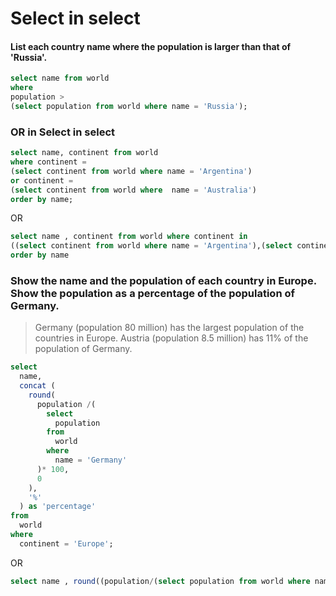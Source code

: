 # Select in select 

#### List each country name where the population is larger than that of 'Russia'.

```sql
select name from world 
where 
population > 
(select population from world where name = 'Russia');
```


### OR in Select in select

```sql
select name, continent from world 
where continent = 
(select continent from world where name = 'Argentina') 
or continent = 
(select continent from world where  name = 'Australia')
order by name;
```

OR 

```sql
select name , continent from world where continent in 
((select continent from world where name = 'Argentina'),(select continent from world where name = 'Australia')) 
order by name 
```


### Show the name and the population of each country in Europe. Show the population as a percentage of the population of Germany.
> Germany (population 80 million) has the largest population of the countries in Europe. Austria (population 8.5 million) has 11% of the population of Germany.

```sql
select 
  name, 
  concat (
    round(
      population /(
        select 
          population 
        from 
          world 
        where 
          name = 'Germany'
      )* 100, 
      0
    ), 
    '%'
  ) as 'percentage' 
from 
  world 
where 
  continent = 'Europe';

```

OR 

```sql
select name , round((population/(select population from world where name = 'Germany'))*100) || '%' from world where continent = 'Europe'; 
```
